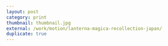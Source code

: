 ```yaml
---
layout: post
category: print
thumbnail: thumbnail.jpg
external: /work/motion/lanterna-magica-recollection-japan/
duplicate: true
---
```

